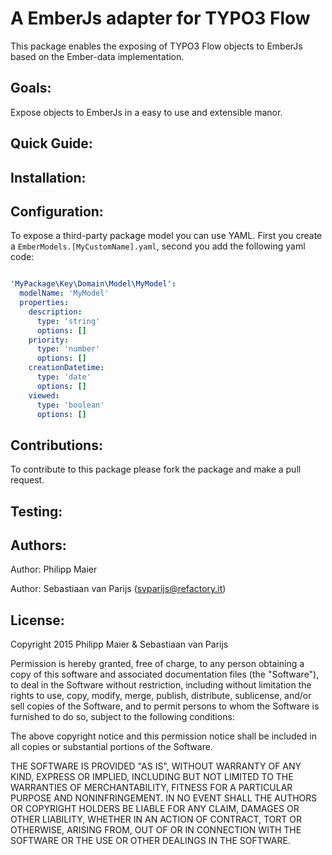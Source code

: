 A EmberJs adapter for TYPO3 Flow
================================

This package enables the exposing of TYPO3 Flow objects to EmberJs based on the Ember-data implementation.

Goals:
-----

Expose objects to EmberJs in a easy to use and extensible manor.

Quick Guide:
-------

Installation:
-------------

Configuration:
--------------

To expose a third-party package model you can use YAML. First you create a `EmberModels.[MyCustomName].yaml`, second you add the following 
yaml code:

```YAML

'MyPackage\Key\Domain\Model\MyModel':
  modelName: 'MyModel' 
  properties:
    description:
      type: 'string'
      options: []
    priority:
      type: 'number'
      options: []
    creationDatetime:
      type: 'date'
      options: []
    viewed:
      type: 'boolean'
      options: []

```

Contributions:
--------------

To contribute to this package please fork the package and make a pull request.

Testing:
--------


Authors:
--------

Author: Philipp Maier

Author: Sebastiaan van Parijs (<svparijs@refactory.it>)

License:
--------
Copyright 2015 Philipp Maier & Sebastiaan van Parijs

Permission is hereby granted, free of charge, to any person obtaining
a copy of this software and associated documentation files (the
"Software"), to deal in the Software without restriction, including
without limitation the rights to use, copy, modify, merge, publish,
distribute, sublicense, and/or sell copies of the Software, and to
permit persons to whom the Software is furnished to do so, subject to
the following conditions:

The above copyright notice and this permission notice shall be
included in all copies or substantial portions of the Software.

THE SOFTWARE IS PROVIDED "AS IS", WITHOUT WARRANTY OF ANY KIND,
EXPRESS OR IMPLIED, INCLUDING BUT NOT LIMITED TO THE WARRANTIES OF
MERCHANTABILITY, FITNESS FOR A PARTICULAR PURPOSE AND
NONINFRINGEMENT. IN NO EVENT SHALL THE AUTHORS OR COPYRIGHT HOLDERS BE
LIABLE FOR ANY CLAIM, DAMAGES OR OTHER LIABILITY, WHETHER IN AN ACTION
OF CONTRACT, TORT OR OTHERWISE, ARISING FROM, OUT OF OR IN CONNECTION
WITH THE SOFTWARE OR THE USE OR OTHER DEALINGS IN THE SOFTWARE.